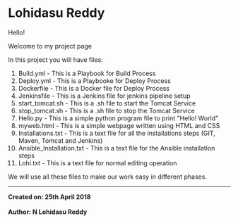 <H1>Lohidasu Reddy</H1>

Hello!

Welcome to my project page

In this project you will have files: 

1. Build.yml                      - This is a Playbook for Build Process
2. Deploy.yml                     - This is a Playbooke for Deploy Process 
3. Dockerfile                     - This is a Docker file for Deploy Process
4. Jenkinsfile                    - This is a Jenkins file for jenkins pipeline setup
5. start_tomcat.sh                - This is a .sh file to start the Tomcat Service
6. stop_tomcat.sh                 - This is a .sh file to stop the Tomcat Service
7. Hello.py                       - This is a simple python program file to print "Hello! World"
8. myweb.html                     - This is a simple webpage written using HTML and CSS
9. Installations.txt              - This is a text file for all the installations steps (GIT, Maven, Tomcat and Jenkins)
10. Ansible_Installation.txt     - This is a text file for the Ansible installation steps
11. Lohi.txt                     - This is a text file for normal editing operation

We will use all these files to make our work easy in different phases.

---------------------------------------------------------------------------------------------------------------------------------------
<b>Created on: 25th April 2018 </b><br>  
<b>Author: N Lohidasu Reddy</b>

